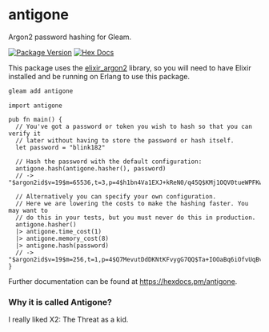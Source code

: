 # antigone

Argon2 password hashing for Gleam.

[![Package Version](https://img.shields.io/hexpm/v/antigone)](https://hex.pm/packages/antigone)
[![Hex Docs](https://img.shields.io/badge/hex-docs-ffaff3)](https://hexdocs.pm/antigone/)

This package uses the [elixir_argon2](https://github.com/riverrun/argon2_elixir)
library, so you will need to have Elixir installed and be running on Erlang to
use this package.

```sh
gleam add antigone
```
```gleam
import antigone

pub fn main() {
  // You've got a password or token you wish to hash so that you can verify it
  // later without having to store the password or hash itself.
  let password = "blink182"

  // Hash the password with the default configuration:
  antigone.hash(antigone.hasher(), password)
  // -> "$argon2id$v=19$m=65536,t=3,p=4$h1bn4Va1EXJ+kReN0/q45Q$KMj1OQV0tueWPFKw97bB+RVGsYgdPpiVxZibzbc3dBw"

  // Alternatively you can specify your own configuration.
  // Here we are lowering the costs to make the hashing faster. You may want to
  // do this in your tests, but you must never do this in production.
  antigone.hasher()
  |> antigone.time_cost(1)
  |> antigone.memory_cost(8)
  |> antigone.hash(password)
  // -> "$argon2id$v=19$m=256,t=1,p=4$Q7MevutDdDKNtKFvygG7QQ$Ta+IOOaBq6iOfvUqBvehHmnVUzjpzOV7g3B+3VKqLfo"
}
```

Further documentation can be found at <https://hexdocs.pm/antigone>.

### Why it is called Antigone?

I really liked X2: The Threat as a kid.
